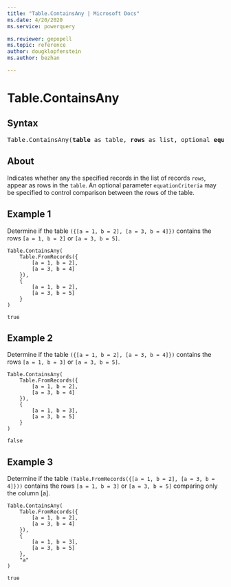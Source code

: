 ```yaml
---
title: "Table.ContainsAny | Microsoft Docs"
ms.date: 4/20/2020
ms.service: powerquery

ms.reviewer: gepopell
ms.topic: reference
author: dougklopfenstein
ms.author: bezhan

---
```

# Table.ContainsAny

## Syntax

<pre>
Table.ContainsAny(<b>table</b> as table, <b>rows</b> as list, optional <b>equationCriteria</b> as any) as logical
</pre>
  
## About  
Indicates whether any the specified records in the list of records `rows`, appear as rows in the `table`. An optional parameter `equationCriteria` may be specified to control comparison between the rows of the table.

## Example 1
Determine if the table `({[a = 1, b = 2], [a = 3, b = 4]})` contains the rows `[a = 1, b = 2]` or `[a = 3, b = 5]`.

```powerquery-m
Table.ContainsAny(
    Table.FromRecords({
        [a = 1, b = 2],
        [a = 3, b = 4]
    }),
    {
        [a = 1, b = 2],
        [a = 3, b = 5]
    }
)
```

`true`

## Example 2
Determine if the table `({[a = 1, b = 2], [a = 3, b = 4]})` contains the rows `[a = 1, b = 3]` or `[a = 3, b = 5]`.

```powerquery-m
Table.ContainsAny(
    Table.FromRecords({
        [a = 1, b = 2],
        [a = 3, b = 4]
    }),
    {
        [a = 1, b = 3],
        [a = 3, b = 5]
    }
)
```

`false`

## Example 3
Determine if the table `(Table.FromRecords({[a = 1, b = 2], [a = 3, b = 4]}))` contains the rows `[a = 1, b = 3]` or `[a = 3, b = 5]` comparing only the column [a].

```powerquery-m
Table.ContainsAny(
    Table.FromRecords({
        [a = 1, b = 2],
        [a = 3, b = 4]
    }),
    {
        [a = 1, b = 3],
        [a = 3, b = 5]
    },
    "a"
)
```

`true`
